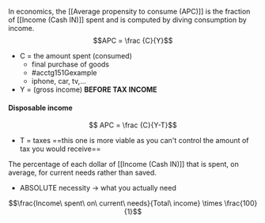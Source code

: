 In economics, the [[Average propensity to consume (APC)]] is the fraction of [[Income (Cash IN)]] spent and is computed by diving consumption by income.
$$APC = \frac {C}{Y}$$
- C = the amount spent (consumed)
	- final purchase of goods
	- #acctg151Gexample
	- iphone, car, tv,...
- Y = (gross income) **BEFORE TAX INCOME**

#### Disposable income
$$ APC = \frac {C}{Y-T}$$
- T = taxes
==this one is more viable as you can't control the amount of tax you would receive==

The percentage of each dollar of [[Income (Cash IN)]] that is spent, on average, for current needs rather than saved.
- ABSOLUTE necessity $\rightarrow$ what you actually need

$$\frac{Income\ spent\ on\ current\ needs}{Total\ income} \times \frac{100}{1}$$
